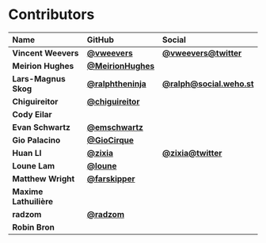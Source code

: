 # Contributors

| Name                   | GitHub                                                 | Social                                                     |
| :--------------------- | :----------------------------------------------------- | :--------------------------------------------------------- |
| **Vincent Weevers**    | [**@vweevers**](https://github.com/vweevers)           | [**@vweevers@twitter**](https://twitter.com/vweevers)      |
| **Meirion Hughes**     | [**@MeirionHughes**](https://github.com/MeirionHughes) |                                                            |
| **Lars-Magnus Skog**   | [**@ralphtheninja**](https://github.com/ralphtheninja) | [**@ralph@social.weho.st**](https://social.weho.st/@ralph) |
| **Chiguireitor**       | [**@chiguireitor**](https://github.com/chiguireitor)   |                                                            |
| **Cody Eilar**         |                                                        |                                                            |
| **Evan Schwartz**      | [**@emschwartz**](https://github.com/emschwartz)       |                                                            |
| **Gio Palacino**       | [**@GioCirque**](https://github.com/GioCirque)         |                                                            |
| **Huan LI**            | [**@zixia**](https://github.com/zixia)                 | [**@zixia@twitter**](https://twitter.com/zixia)            |
| **Loune Lam**          | [**@loune**](https://github.com/loune)                 |                                                            |
| **Matthew Wright**     | [**@farskipper**](https://github.com/farskipper)       |                                                            |
| **Maxime Lathuilière** |                                                        |                                                            |
| **radzom**             | [**@radzom**](https://github.com/radzom)               |                                                            |
| **Robin Bron**         |                                                        |                                                            |

